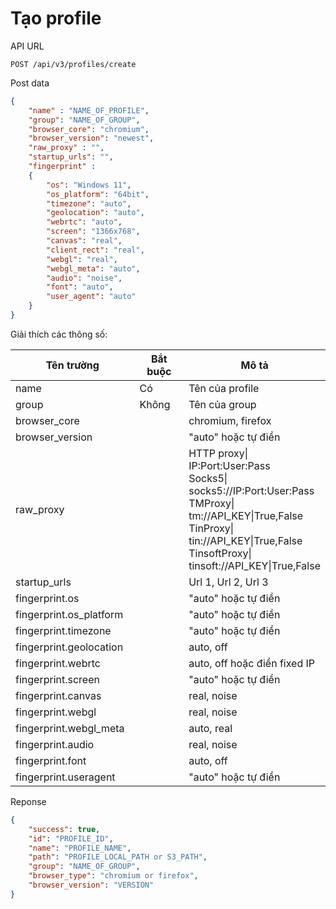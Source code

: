 # Tạo profile

API URL

```
POST /api/v3/profiles/create
```

Post data

```json
{
    "name" : "NAME_OF_PROFILE",
    "group": "NAME_OF_GROUP",
    "browser_core": "chromium",
    "browser_version": "newest",
    "raw_proxy" : "",
    "startup_urls": "",
    "fingerprint" :
    {
        "os": "Windows 11",
        "os_platform": "64bit",
        "timezone": "auto",
        "geolocation": "auto",
        "webrtc": "auto",
        "screen": "1366x768",
        "canvas": "real",
        "client_rect": "real",
        "webgl": "real",
        "webgl_meta": "auto",
        "audio": "noise",
        "font": "auto",
        "user_agent": "auto"
    }
}
```

Giải thích các thông số:

<table><thead><tr><th width="224">Tên trường</th><th width="134">Bắt buộc</th><th>Mô tả</th></tr></thead><tbody><tr><td>name</td><td>Có</td><td>Tên của profile</td></tr><tr><td>group</td><td>Không</td><td>Tên của group</td></tr><tr><td>browser_core</td><td></td><td>chromium, firefox</td></tr><tr><td>browser_version</td><td></td><td>"auto" hoặc tự điền</td></tr><tr><td>raw_proxy</td><td></td><td>HTTP proxy| IP:Port:User:Pass<br>Socks5| socks5://IP:Port:User:Pass<br>TMProxy| tm://API_KEY|True,False<br>TinProxy| tin://API_KEY|True,False<br>TinsoftProxy| tinsoft://API_KEY|True,False</td></tr><tr><td>startup_urls</td><td></td><td>Url 1, Url 2, Url 3</td></tr><tr><td>fingerprint.os</td><td></td><td>"auto" hoặc tự điền</td></tr><tr><td>fingerprint.os_platform</td><td></td><td>"auto" hoặc tự điền</td></tr><tr><td>fingerprint.timezone</td><td></td><td>"auto" hoặc tự điền</td></tr><tr><td>fingerprint.geolocation</td><td></td><td>auto, off</td></tr><tr><td>fingerprint.webrtc</td><td></td><td>auto, off hoặc điền fixed IP</td></tr><tr><td>fingerprint.screen</td><td></td><td>"auto" hoặc tự điền</td></tr><tr><td>fingerprint.canvas</td><td></td><td>real, noise</td></tr><tr><td>fingerprint.webgl</td><td></td><td>real, noise</td></tr><tr><td>fingerprint.webgl_meta</td><td></td><td>auto, real</td></tr><tr><td>fingerprint.audio</td><td></td><td>real, noise</td></tr><tr><td>fingerprint.font</td><td></td><td>auto, off</td></tr><tr><td>fingerprint.useragent</td><td></td><td>"auto" hoặc tự điền</td></tr></tbody></table>

Reponse

```json
{
    "success": true,
    "id": "PROFILE_ID",
    "name": "PROFILE_NAME",
    "path": "PROFILE_LOCAL_PATH or S3_PATH",
    "group": "NAME_OF_GROUP",
    "browser_type": "chromium or firefox",
    "browser_version": "VERSION"
}
```
